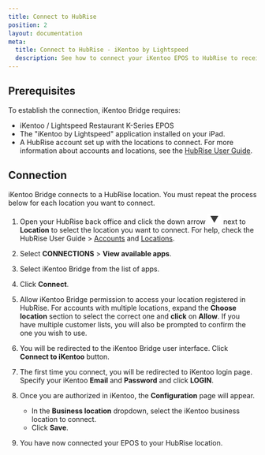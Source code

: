 ```yaml
---
title: Connect to HubRise
position: 2
layout: documentation
meta:
  title: Connect to HubRise - iKentoo by Lightspeed
  description: See how to connect your iKentoo EPOS to HubRise to receive orders from all your connected apps. Connection is simple.
---
```


## Prerequisites

To establish the connection, iKentoo Bridge requires:

- iKentoo / Lightspeed Restaurant K-Series EPOS
- The "iKentoo by Lightspeed" application installed on your iPad.
- A HubRise account set up with the locations to connect. For more information about accounts and locations, see the [HubRise User Guide](/docs).

## Connection

iKentoo Bridge connects to a HubRise location. You must repeat the process below for each location you want to connect.

1. Open your HubRise back office and click the down arrow <InlineImage width="28" height="21">![Down arrow icon](../images/001-arrow.jpg)</InlineImage> next to **Location** to select the location you want to connect. For help, check the HubRise User Guide > [Accounts](/docs/account) and [Locations](/docs/locations).

2. Select **CONNECTIONS** > **View available apps**.

3. Select iKentoo Bridge from the list of apps.

4. Click **Connect**.

5. Allow iKentoo Bridge permission to access your location registered in HubRise. For accounts with multiple locations, expand the **Choose location** section to select the correct one and **click** on **Allow**. If you have multiple customer lists, you will also be prompted to confirm the one you wish to use.

6. You will be redirected to the iKentoo Bridge user interface. Click **Connect to iKentoo** button.

7. The first time you connect, you will be redirected to iKentoo login page. Specify your iKentoo **Email** and **Password** and click **LOGIN**.

8. Once you are authorized in iKentoo, the **Configuration** page will appear.

   - In the **Business location** dropdown, select the iKentoo business location to connect.
   - Click **Save**.

9. You have now connected your EPOS to your HubRise location.
